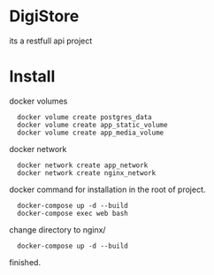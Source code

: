 # DigiStore
its a restfull api project 

# Install

docker volumes

```
  docker volume create postgres_data
  docker volume create app_static_volume
  docker volume create app_media_volume
```

docker network

```
  docker network create app_network
  docker network create nginx_network
```

docker command for installation
in the root of project.

```
  docker-compose up -d --build
  docker-compose exec web bash
```
  change directory to nginx/
  
```
  docker-compose up -d --build
```
finished.

